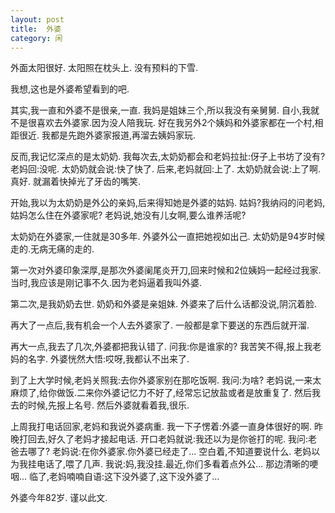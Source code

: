 ```yaml
---
layout: post
title:  外婆
category: 闲
---
```

外面太阳很好.
太阳照在枕头上.
没有预料的下雪.

我想,这也是外婆希望看到的吧.

其实,我一直和外婆不是很亲,一直.
我妈是姐妹三个,所以我没有亲舅舅.
自小,我就不是很喜欢去外婆家.因为没人陪我玩.
好在我另外2个姨妈和外婆家都在一个村,相距很近.
我都是先跑外婆家报道,再溜去姨妈家玩.

反而,我记忆深点的是太奶奶.
我每次去,太奶奶都会和老妈拉扯:伢子上书坊了没有?
老妈回:没呢.
太奶奶就会说:快了快了.
后来,老妈就回:上了.
太奶奶就会说:上了啊.真好.
就漏着快掉光了牙齿的嘴笑.

开始,我以为太奶奶是外公的亲妈,后来得知她是外婆的姑妈.
姑妈?我纳闷的问老妈,姑妈怎么住在外婆家呢?
老妈说,她没有儿女啊,要么谁养活呢?

太奶奶在外婆家,一住就是30多年.
外婆外公一直把她视如出己.
太奶奶是94岁时候走的.无病无痛的走的.

第一次对外婆印象深厚,是那次外婆阑尾炎开刀,回来时候和2位姨妈一起经过我家.
当时,我应该是刚记事不久.因为老妈逼着我叫外婆.

第二次,是我奶奶去世.
奶奶和外婆是亲姐妹.
外婆来了后什么话都没说,阴沉着脸.

再大了一点后,我有机会一个人去外婆家了.
一般都是拿下要送的东西后就开溜.

再大一点,我去了几次,外婆都把我认错了.
问我:你是谁家的?
我苦笑不得,报上我老妈的名字.
外婆恍然大悟:哎呀,我都认不出来了.

到了上大学时候,老妈关照我:去你外婆家别在那吃饭啊.
我问:为啥?
老妈说,一来太麻烦了,给你做饭.二来你外婆记忆力不好了,经常忘记放盐或者是放重复了.
然后我去的时候,先报上名号.
然后外婆就看着我,很乐.

上周我打电话回家,老妈和我说外婆病重.
我一下子愣着:外婆一直身体很好的啊.
昨晚打回去,好久了老妈才接起电话.
开口老妈就说:我还以为是你爸打的呢.
我问:老爸去哪了?
老妈说:在你外婆家.你外婆已经走了...
空白着,不知道要说什么.
老妈以为我挂电话了,喂了几声.
我说:妈,我没挂.最近,你们多看着点外公...
那边清晰的哽咽...
临了,老妈喃喃自语:这下没外婆了,这下没外婆了...

外婆今年82岁.
谨以此文.
